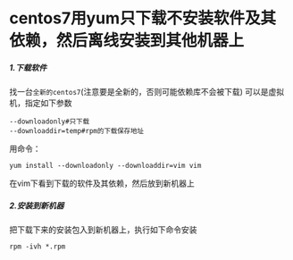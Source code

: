 # centos7用yum只下载不安装软件及其依赖，然后离线安装到其他机器上
##### 1.下载软件
找一台`全新的centos7`(注意要是全新的，否则可能依赖库不会被下载) 可以是虚拟机，指定如下参数
```
--downloadonly#只下载
--downloaddir=temp#rpm的下载保存地址
```
用命令：
```
yum install --downloadonly --downloaddir=vim vim
```
在vim下看到下载的软件及其依赖，然后放到新机器上

##### 2.安装到新机器
把下载下来的安装包入到新机器上，执行如下命令安装
```
rpm -ivh *.rpm
```